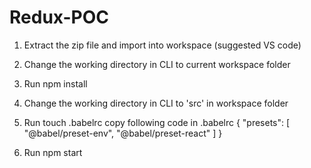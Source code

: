 # Redux-POC

1. Extract the zip file and import into workspace (suggested VS code)
2. Change the working directory in CLI to current workspace folder
3. Run npm install
4. Change the working directory in CLI to 'src' in workspace folder
4. Run touch .babelrc copy following code in .babelrc
  {
  "presets": [
    "@babel/preset-env",
    "@babel/preset-react"
  ]
}

5. Run npm start
